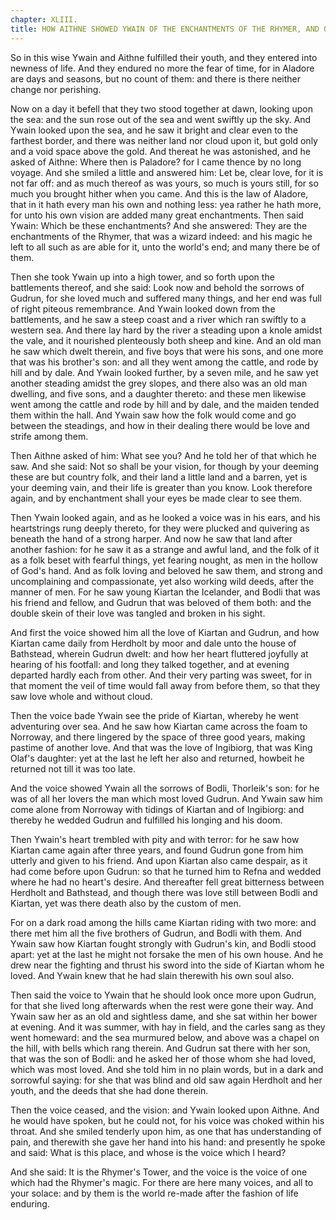 ```yaml
---
chapter: XLIII.
title: HOW AITHNE SHOWED YWAIN OF THE ENCHANTMENTS OF THE RHYMER, AND OF THEM WHICH DO THEREAFTER.
---
```

So in this wise Ywain and Aithne fulfilled their youth, and they entered into newness of life. And they endured no more the fear of time, for in Aladore are days and seasons, but no count of them: and there is there neither change nor perishing.

Now on a day it befell that they two stood together at dawn, looking upon the sea: and the sun rose out of the sea and went swiftly up the sky. And Ywain looked upon the sea, and he saw it bright and clear even to the farthest border, and there was neither land nor cloud upon it, but gold only and a void space above the gold. And thereat he was astonished, and he asked of Aithne: Where then is Paladore? for I came thence by no long voyage. And she smiled a little and answered him: Let be, clear love, for it is not far off: and as much thereof as was yours, so much is yours still, for so much you brought hither when you came. And this is the law of Aladore, that in it hath every man his own and nothing less: yea rather he hath more, for unto his own vision are added many great enchantments. Then said Ywain: Which be these enchantments? And she answered: They are the enchantments of the Rhymer, that was a wizard indeed: and his magic he left to all such as are able for it, unto the world's end; and many there be of them.

Then she took Ywain up into a high tower, and so forth upon the battlements thereof, and she said: Look now and behold the sorrows of Gudrun, for she loved much and suffered many things, and her end was full of right piteous remembrance. And Ywain looked down from the battlements, and he saw a steep coast and a river which ran swiftly to a western sea. And there lay hard by the river a steading upon a knole amidst the vale, and it nourished plenteously both sheep and kine. And an old man he saw which dwelt therein, and five boys that were his sons, and one more that was his brother's son: and all they went among the cattle, and rode by hill and by dale. And Ywain looked further, by a seven mile, and he saw yet another steading amidst the grey slopes, and there also was an old man dwelling, and five sons, and a daughter thereto: and these men likewise went among the cattle and rode by hill and by dale, and the maiden tended them within the hall. And Ywain saw how the folk would come and go between the steadings, and how in their dealing there would be love and strife among them.

Then Aithne asked of him: What see you? And he told her of that which he saw. And she said: Not so shall be your vision, for though by your deeming these are but country folk, and their land a little land and a barren, yet is your deeming vain, and their life is greater than you know. Look therefore again, and by enchantment shall your eyes be made clear to see them.

Then Ywain looked again, and as he looked a voice was in his ears, and his heartstrings rung deeply thereto, for they were plucked and quivering as beneath the hand of a strong harper. And now he saw that land after another fashion: for he saw it as a strange and awful land, and the folk of it as a folk beset with fearful things, yet fearing nought, as men in the hollow of God's hand. And as folk loving and beloved he saw them, and strong and uncomplaining and compassionate, yet also working wild deeds, after the manner of men. For he saw young Kiartan the Icelander, and Bodli that was his friend and fellow, and Gudrun that was beloved of them both: and the double skein of their love was tangled and broken in his sight.

And first the voice showed him all the love of Kiartan and Gudrun, and how Kiartan came daily from Herdholt by moor and dale unto the house of Bathstead, wherein Gudrun dwelt: and how her heart fluttered joyfully at hearing of his footfall: and long they talked together, and at evening departed hardly each from other. And their very parting was sweet, for in that moment the veil of time would fall away from before them, so that they saw love whole and without cloud.

Then the voice bade Ywain see the pride of Kiartan, whereby he went adventuring over sea. And he saw how Kiartan came across the foam to Norroway, and there lingered by the space of three good years, making pastime of another love. And that was the love of Ingibiorg, that was King Olaf's daughter: yet at the last he left her also and returned, howbeit he returned not till it was too late.

And the voice showed Ywain all the sorrows of Bodli, Thorleik's son: for he was of all her lovers the man which most loved Gudrun. And Ywain saw him come alone from Norroway with tidings of Kiartan and of Ingibiorg: and thereby he wedded Gudrun and fulfilled his longing and his doom.

Then Ywain's heart trembled with pity and with terror: for he saw how Kiartan came again after three years, and found Gudrun gone from him utterly and given to his friend. And upon Kiartan also came despair, as it had come before upon Gudrun: so that he turned him to Refna and wedded where he had no heart's desire. And thereafter fell great bitterness between Herdholt and Bathstead, and though there was love still between Bodli and Kiartan, yet was there death also by the custom of men.

For on a dark road among the hills came Kiartan riding with two more: and there met him all the five brothers of Gudrun, and Bodli with them. And Ywain saw how Kiartan fought strongly with Gudrun's kin, and Bodli stood apart: yet at the last he might not forsake the men of his own house. And he drew near the fighting and thrust his sword into the side of Kiartan whom he loved. And Ywain knew that he had slain therewith his own soul also.

Then said the voice to Ywain that he should look once more upon Gudrun, for that she lived long afterwards when the rest were gone their way. And Ywain saw her as an old and sightless dame, and she sat within her bower at evening. And it was summer, with hay in field, and the carles sang as they went homeward: and the sea murmured below, and above was a chapel on the hill, with bells which rang therein. And Gudrun sat there with her son, that was the son of Bodli: and he asked her of those whom she had loved, which was most loved. And she told him in no plain words, but in a dark and sorrowful saying: for she that was blind and old saw again Herdholt and her youth, and the deeds that she had done therein.

Then the voice ceased, and the vision: and Ywain looked upon Aithne. And he would have spoken, but he could not, for his voice was choked within his throat. And she smiled tenderly upon him, as one that has understanding of pain, and therewith she gave her hand into his hand: and presently he spoke and said: What is this place, and whose is the voice which I heard?

And she said: It is the Rhymer's Tower, and the voice is the voice of one which had the Rhymer's magic. For there are here many voices, and all to your solace: and by them is the world re-made after the fashion of life enduring.
  
